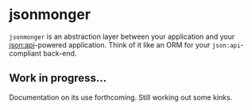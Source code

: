 # jsonmonger

`jsonmonger` is an abstraction layer between your application and your
[json:api](http://jsonapi.org)-powered application. Think of it like an ORM for
your `json:api`-compliant back-end.

## Work in progress…
Documentation on its use forthcoming. Still working out some kinks.
